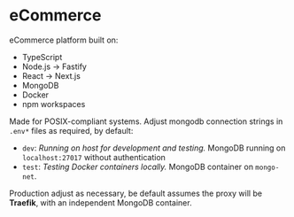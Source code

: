 # eCommerce

eCommerce platform built on:

- TypeScript
- Node.js -> Fastify
- React -> Next.js
- MongoDB
- Docker
- npm workspaces

Made for POSIX-compliant systems.
Adjust mongodb connection strings in `.env*` files as required, by default:

- `dev`: _Running on host for development and testing._ MongoDB running on `localhost:27017` without authentication
- `test`: _Testing Docker containers locally._ MongoDB container on `mongo-net`.

Production adjust as necessary, be default assumes the proxy will be **Traefik**, with an independent MongoDB container.
